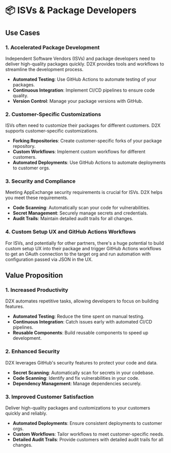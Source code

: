 # 📦 ISVs & Package Developers

## Use Cases

### 1. Accelerated Package Development

Independent Software Vendors (ISVs) and package developers need to deliver high-quality packages quickly. D2X provides tools and workflows to streamline the development process.

- **Automated Testing**: Use GitHub Actions to automate testing of your packages.
- **Continuous Integration**: Implement CI/CD pipelines to ensure code quality.
- **Version Control**: Manage your package versions with GitHub.

### 2. Customer-Specific Customizations

ISVs often need to customize their packages for different customers. D2X supports customer-specific customizations.

- **Forking Repositories**: Create customer-specific forks of your package repository.
- **Custom Workflows**: Implement custom workflows for different customers.
- **Automated Deployments**: Use GitHub Actions to automate deployments to customer orgs.

### 3. Security and Compliance

Meeting AppExchange security requirements is crucial for ISVs. D2X helps you meet these requirements.

- **Code Scanning**: Automatically scan your code for vulnerabilities.
- **Secret Management**: Securely manage secrets and credentials.
- **Audit Trails**: Maintain detailed audit trails for all changes.

### 4. Custom Setup UX and GitHub Actions Workflows

For ISVs, and potentially for other partners, there's a huge potential to build custom setup UX into their package and trigger GitHub Actions workflows to get an OAuth connection to the target org and run automation with configuration passed via JSON in the UX.

## Value Proposition

### 1. Increased Productivity

D2X automates repetitive tasks, allowing developers to focus on building features.

- **Automated Testing**: Reduce the time spent on manual testing.
- **Continuous Integration**: Catch issues early with automated CI/CD pipelines.
- **Reusable Components**: Build reusable components to speed up development.

### 2. Enhanced Security

D2X leverages GitHub's security features to protect your code and data.

- **Secret Scanning**: Automatically scan for secrets in your codebase.
- **Code Scanning**: Identify and fix vulnerabilities in your code.
- **Dependency Management**: Manage dependencies securely.

### 3. Improved Customer Satisfaction

Deliver high-quality packages and customizations to your customers quickly and reliably.

- **Automated Deployments**: Ensure consistent deployments to customer orgs.
- **Custom Workflows**: Tailor workflows to meet customer-specific needs.
- **Detailed Audit Trails**: Provide customers with detailed audit trails for all changes.
